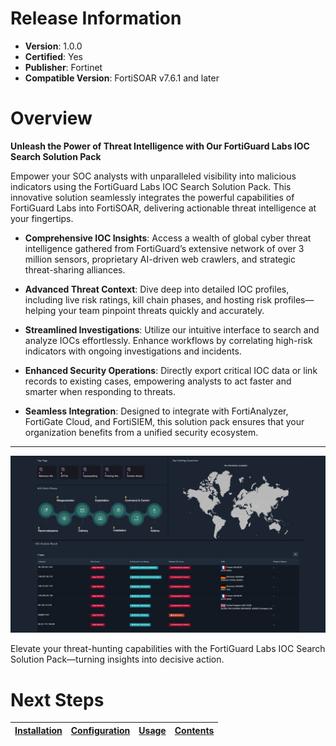 # Release Information

- **Version**:  1.0.0
- **Certified**: Yes
- **Publisher**: Fortinet
- **Compatible Version**: FortiSOAR v7.6.1 and later

# Overview

**Unleash the Power of Threat Intelligence with Our FortiGuard Labs IOC Search Solution Pack**

Empower your SOC analysts with unparalleled visibility into malicious indicators using the FortiGuard Labs IOC Search Solution Pack. This innovative solution seamlessly integrates the powerful capabilities of FortiGuard Labs into FortiSOAR, delivering actionable threat intelligence at your fingertips.

- **Comprehensive IOC Insights**: Access a wealth of global cyber threat intelligence gathered from FortiGuard’s extensive network of over 3 million sensors, proprietary AI-driven web crawlers, and strategic threat-sharing alliances.

- **Advanced Threat Context**: Dive deep into detailed IOC profiles, including live risk ratings, kill chain phases, and hosting risk profiles—helping your team pinpoint threats quickly and accurately.

- **Streamlined Investigations**: Utilize our intuitive interface to search and analyze IOCs effortlessly. Enhance workflows by correlating high-risk indicators with ongoing investigations and incidents.

- **Enhanced Security Operations**: Directly export critical IOC data or link records to existing cases, empowering analysts to act faster and smarter when responding to threats.

- **Seamless Integration**: Designed to integrate with FortiAnalyzer, FortiGate Cloud, and FortiSIEM, this solution pack ensures that your organization benefits from a unified security ecosystem.

---

![Example information IOC Search](./docs/res/ioc-search-results.png)

Elevate your threat-hunting capabilities with the FortiGuard Labs IOC Search Solution Pack—turning insights into decisive action.

# Next Steps

| [Installation](./docs/setup.md#installation) | [Configuration](./docs/setup.md#configuration) | [Usage](./docs/usage.md) | [Contents](./docs/contents.md) |
|----------------------------------------------|------------------------------------------------|--------------------------|--------------------------------|
